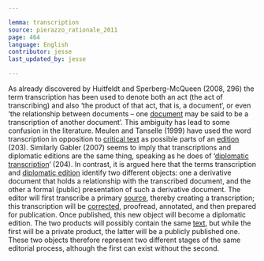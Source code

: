 ```yaml
---

lemma: transcription
source: pierazzo_rationale_2011
page: 464
language: English
contributor: jesse
last_updated_by: jesse

---
```

As already discovered by Huitfeldt and Sperberg-McQueen (2008, 296) the term transcription has been used to denote both an act (the act of transcribing) and also ‘the product of that act, that is, a document‘, or even ‘the relationship between documents – one [document](document.html) may be said to be a transcription of another document’. This ambiguity has lead to some confusion in the literature. Meulen and Tanselle (1999) have used the word transcription in opposition to [critical text](textCritical.html) as possible parts of an [edition](editionScholarly.html) (203). Similarly Gabler (2007) seems to imply that transcriptions and diplomatic editions are the same thing, speaking as he does of ‘[diplomatic transcription](transcriptionDiplomatic.html)‘ (204). In contrast, it is argued here that the terms transcription and [diplomatic edition](editionDiplomatic.html) identify two different objects: one a derivative document that holds a relationship with the transcribed document, and the other a formal (public) presentation of such a derivative document. The editor will first transcribe a primary [source](textSource.html), thereby creating a transcription; this transcription will be [corrected](correction.html), proofread, annotated, and then prepared for publication. Once published, this new object will become a diplomatic edition. The two products will possibly contain the same [text](text.html), but while the first will be a private product, the latter will be a publicly published one. These two objects therefore represent two different stages of the same editorial process, although the first can exist without the second.
